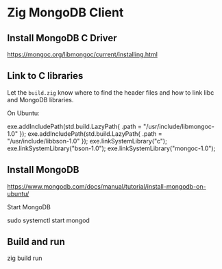 #  Zig MongoDB Client

## Install MongoDB C Driver
https://mongoc.org/libmongoc/current/installing.html


## Link to C libraries

Let the `build.zig` know where to find the header files and how to link libc and MongoDB libraries.

On Ubuntu:

exe.addIncludePath(std.build.LazyPath{ .path = "/usr/include/libmongoc-1.0" });
exe.addIncludePath(std.build.LazyPath{ .path = "/usr/include/libbson-1.0" });
exe.linkSystemLibrary("c");
exe.linkSystemLibrary("bson-1.0");
exe.linkSystemLibrary("mongoc-1.0");

## Install MongoDB

https://www.mongodb.com/docs/manual/tutorial/install-mongodb-on-ubuntu/

Start MongoDB

sudo systemctl start mongod

## Build and run

zig build run